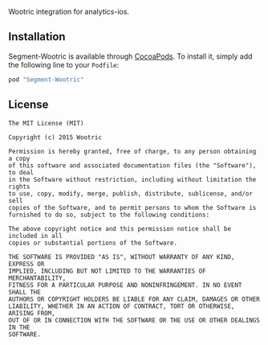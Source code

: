 Wootric integration for analytics-ios.

## Installation

Segment-Wootric is available through [CocoaPods](http://cocoapods.org). To install
it, simply add the following line to your `Podfile`:

```ruby
pod "Segment-Wootric"
```

## License

```
The MIT License (MIT)

Copyright (c) 2015 Wootric

Permission is hereby granted, free of charge, to any person obtaining a copy
of this software and associated documentation files (the "Software"), to deal
in the Software without restriction, including without limitation the rights
to use, copy, modify, merge, publish, distribute, sublicense, and/or sell
copies of the Software, and to permit persons to whom the Software is
furnished to do so, subject to the following conditions:

The above copyright notice and this permission notice shall be included in all
copies or substantial portions of the Software.

THE SOFTWARE IS PROVIDED "AS IS", WITHOUT WARRANTY OF ANY KIND, EXPRESS OR
IMPLIED, INCLUDING BUT NOT LIMITED TO THE WARRANTIES OF MERCHANTABILITY,
FITNESS FOR A PARTICULAR PURPOSE AND NONINFRINGEMENT. IN NO EVENT SHALL THE
AUTHORS OR COPYRIGHT HOLDERS BE LIABLE FOR ANY CLAIM, DAMAGES OR OTHER
LIABILITY, WHETHER IN AN ACTION OF CONTRACT, TORT OR OTHERWISE, ARISING FROM,
OUT OF OR IN CONNECTION WITH THE SOFTWARE OR THE USE OR OTHER DEALINGS IN THE
SOFTWARE.
```
